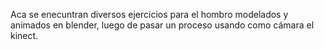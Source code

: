 Aca se enecuntran diversos ejercicios para el hombro modelados y animados en blender, luego de pasar un proceso usando como cámara el kinect.
